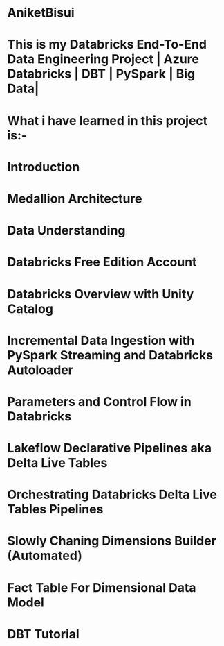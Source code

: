 # AniketBisui

# This is my Databricks End-To-End Data Engineering Project | Azure Databricks | DBT | PySpark | Big Data|


# What i have learned in  this project is:-
# Introduction
# Medallion Architecture
# Data Understanding
# Databricks Free Edition Account
# Databricks Overview with Unity Catalog
# Incremental Data Ingestion with PySpark Streaming   and  Databricks Autoloader
# Parameters and Control Flow in Databricks
# Lakeflow Declarative Pipelines aka Delta Live Tables
# Orchestrating Databricks Delta Live Tables Pipelines 
# Slowly Chaning Dimensions Builder (Automated)
# Fact Table For Dimensional Data Model 

# DBT Tutorial

